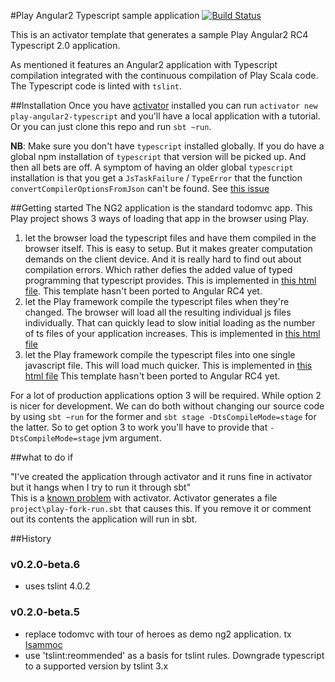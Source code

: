 #Play Angular2 Typescript sample application [![Build Status](https://travis-ci.org/joost-de-vries/play-angular2-typescript.png?branch=master)](https://travis-ci.org/joost-de-vries/play-angular2-typescript)

This is an activator template that generates a sample Play Angular2 RC4 Typescript 2.0 application.

As mentioned it features an Angular2 application with Typescript compilation integrated with the continuous compilation of Play Scala code. The Typescript code is linted with `tslint`.

##Installation
Once you have [activator](https://www.typesafe.com/community/core-tools/activator-and-sbt) installed you can run `activator new play-angular2-typescript` and you'll have a local application with a tutorial. Or you can just clone this repo and run `sbt ~run`.  

**NB**: Make sure you don't have `typescript` installed globally. If you do have a global npm installation of `typescript` that version will be picked up. And then all bets are off.
A symptom of having an older global `typescript` installation is that you get a `JsTaskFailure` / `TypeError` that the function `convertCompilerOptionsFromJson` can't be found. See [this issue](https://github.com/joost-de-vries/play-angular2-typescript/issues/1)


##Getting started
The NG2 application is the standard todomvc app. 
This Play project shows 3 ways of loading that app in the browser using Play.  
1. let the browser load the typescript files and have them compiled in the browser itself. This is easy to setup. But it makes greater computation demands on the client device. And it is really hard to find out about compilation errors. Which rather defies the added value of typed programming that typescript provides. This is implemented in [this html file](https://github.com/joost-de-vries/play-angular2-typescript/blob/master/app/views/index.scala.html). This template hasn't been ported to Angular RC4 yet.  
2. let the Play framework compile the typescript files when they're changed. The browser will load all the resulting individual js files individually. That can quickly lead to slow initial loading as the number of ts files of your application increases. This is implemented in [this html file](https://github.com/joost-de-vries/play-angular2-typescript/blob/master/app/views/index1.scala.html)  
3. let the Play framework compile the typescript files into one single javascript file. This will load much quicker. This is implemented in [this html file](https://github.com/joost-de-vries/play-angular2-typescript/blob/master/app/views/index2.scala.html) This template hasn't been ported to Angular RC4 yet.  

For a lot of production applications option 3 will be required. While option 2 is nicer for development. 
We can do both without changing our source code by using `sbt ~run` for the former and `sbt stage -DtsCompileMode=stage` for the latter. So to get option 3 to work you'll have to provide that `-DtsCompileMode=stage` jvm argument.


##what to do if

"I've created the application through activator and it runs fine in activator but it hangs when I try to run it through sbt"  
This is a [known problem](https://github.com/typesafehub/activator/issues/1036) with activator. Activator generates a file `project\play-fork-run.sbt` that causes this. If you remove it or comment out its contents the application will run in sbt.

##History

### v0.2.0-beta.6
- uses tslint 4.0.2

### v0.2.0-beta.5
- replace todomvc with tour of heroes as demo ng2 application. tx [Isammoc](https://github.com/Isammoc)
- use 'tslint:reommended' as a basis for tslint rules. Downgrade typescript to a supported version by tslint 3.x
